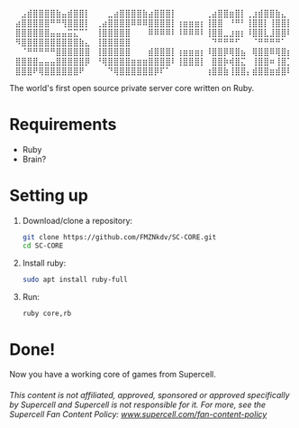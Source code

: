 
⠀⠀⣠⣾⣿⣿⣿⣿⣷⣤⣾⣿⣿⡇⠀⠀⠀⣀⣴⣿⣿⣿⣿⣷⣴⣿⣿⣿⡇⠀⠀⠀⠀⠀⢀⣴⣿⣿⣶⣿⡇⢀⣰⣾⣿⣿⣷⣄⠀
⠀⣴⣿⣿⣿⣿⣿⠛⠛⢻⣿⣿⣿⡇⠀⢀⣴⣿⣿⣿⣿⠿⠿⠿⣿⣿⣿⣿⡇⢰⣶⣶⣶⡆⢸⣿⣿⠀⠘⠛⠃⢸⣿⣿⡇⢸⣿⣿⡇
⠀⣿⣿⣿⣿⣿⣿⣤⣤⣤⣭⣍⠉⠁⠀⢸⣿⣿⣿⣿⣿⠀⠀⠀⠿⠿⠿⠿⠇⠸⠿⠿⠿⠇⢸⣿⣿⣀⣰⣶⡆⠸⣿⣿⣇⣸⣿⣿⠇
⠀⠻⣿⣿⣿⣿⣿⣿⣿⣿⣿⣿⣷⣄⠀⢸⣿⣿⣿⣿⣿⠀⠀⠀⠀⠀⠀⠀⠀⠀⠀⠀⠀⠀⠀⠙⠛⠛⠛⠋⠀⠀⠈⠛⠛⠛⠛⠁⠀
⠀⠀⠈⠛⠛⠛⠛⠛⣿⣿⣿⣿⣿⣿⠀⢸⣿⣿⣿⣿⣿⠀⠀⠀⣾⣿⣿⣿⡇⢰⣶⣶⣶⡆⠸⣿⣿⡿⢿⣿⣦⠀⢿⣿⣿⠿⢿⣿⡆
⠀⣿⣿⣿⣿⣤⣤⣤⣿⣿⣿⣿⣿⡿⠀⠘⢿⣿⣿⣿⣿⣶⣶⣶⣿⣿⣿⣿⠇⢸⣿⣿⣿⡇⠀⣿⣿⡷⢾⣿⣍⠀⢸⣿⣿⠶⢸⣿⡁
⠀⣿⣿⣿⠟⢿⣿⣿⣿⣿⣿⣿⠟⠀⠀⠀⠀⠙⢿⣿⣿⣿⣿⣿⣿⡿⠏⠁⠀⠀⠀⠀⠀⠀⢰⣿⣿⣷⢸⣿⣿⡄⣾⣿⣿⣶⣾⣿⠇

The world's first open source private server core written on Ruby.

# Requirements
* Ruby
* Brain?

# Setting up
1. Download/clone a repository:
   ```bash
   git clone https://github.com/FMZNkdv/SC-CORE.git
   cd SC-CORE
   ```
2. Install ruby:
   ```bash
   sudo apt install ruby-full
   ```
3. Run:
   ```bash
   ruby core,rb
   ```

# Done!
Now you have a working core of games from Supercell.

###### This content is not affiliated, approved, sponsored or approved specifically by Supercell and Supercell is not responsible for it. For more, see the Supercell Fan Content Policy: www.supercell.com/fan-content-policy
